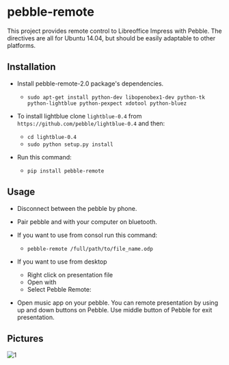 pebble-remote
=========

This project provides remote control to Libreoffice Impress with Pebble. The directives are all for Ubuntu 14.04, but should be easily adaptable to other platforms. 

## Installation

* Install pebble-remote-2.0 package's dependencies.

    * `sudo apt-get install python-dev libopenobex1-dev python-tk python-lightblue python-pexpect xdotool python-bluez`

* To install lightblue clone `lightblue-0.4` from `https://github.com/pebble/lightblue-0.4` and then:
    * `cd lightblue-0.4`
    * `sudo python setup.py install`

* Run this command:

    * `pip install pebble-remote`

## Usage

* Disconnect between the pebble by phone.

* Pair pebble and with your computer on bluetooth.

* If you want to use from consol run this command:
    
    * `pebble-remote /full/path/to/file_name.odp`

* If you want to use from desktop
    * Right click on presentation file 
    * Open with
    * Select Pebble Remote:

* Open music app on your pebble. You can remote presentation by using up and down buttons on Pebble. Use middle button of Pebble for exit presentation. 

## Pictures

![1](https://github.com/COMU/pebble-remote/blob/master/pictures/Screenshot%202015-01-02%20at%2001.33.35.png)
